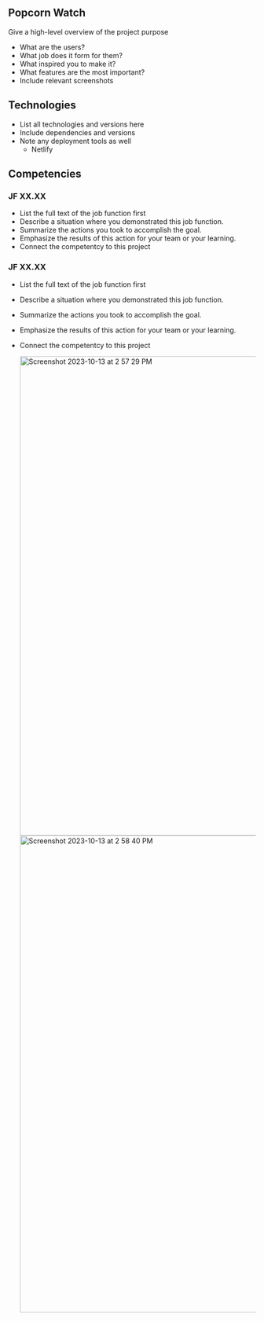 ## Popcorn Watch
Give a high-level overview of the project purpose
- What are the users?
- What job does it form for them?
- What inspired you to make it?
- What features are the most important?
- Include relevant screenshots

## Technologies
- List all technologies and versions here
- Include dependencies and versions
- Note any deployment tools as well
  * Netlify

## Competencies
### JF XX.XX
- List the full text of the job function first
- Describe a situation where you demonstrated  this job function.
- Summarize the actions you took to accomplish the goal. 
- Emphasize the results of this action for your team or your learning. 
- Connect the competentcy to this project

### JF XX.XX
- List the full text of the job function first
- Describe a situation where you demonstrated  this job function.
- Summarize the actions you took to accomplish the goal. 
- Emphasize the results of this action for your team or your learning.

- Connect the competentcy to this project

   <img width="976" alt="Screenshot 2023-10-13 at 2 57 29 PM" src="https://github.com/AddyRdz/Final-Portfolio/assets/95986357/d5b58381-9577-4c71-a9a7-2d9bbf662891">
   
   <img width="971" alt="Screenshot 2023-10-13 at 2 58 40 PM" src="https://github.com/AddyRdz/Final-Portfolio/assets/95986357/7199b666-8fce-46cc-871f-39bff3e6296d">

